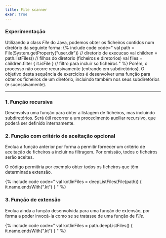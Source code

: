 ```yaml
---
title: File scanner
exer: true
---
```


### Experimentação

Utilizando a class *File* do Java, podemos obter os ficheiros contidos num diretório da seguinte forma:
{% include code code="
val path = File(System.getProperty(\"user.dir\")) // diretorio de execucao
val children = path.listFiles() // filhos do diretorio (ficheiros e diretorios)
val files = children.filter { it.isFile } // filtro para incluir so ficheiros
"
%}
Porém, o processo não ocorre recursivamente (entrando em subdiretórios). O objetivo desta sequência de exercícios é desenvolver uma função para obter os ficheiros de um diretório, incluindo também nos seus subdiretórios (e sucessivamente).

<hr>


### 1. Função recursiva

Desenvolva uma função para obter a listagem de ficheiros, mas incluindo subdiretórios. Será útil recorrer a um procedimento auxiliar recursivo, que poderá ser definido internamente.


### 2. Função com critério de aceitação opcional

Evolua a função anterior por forma a permitir fornecer um critério de aceitação de ficheiros a incluir na filtragem. Por omissão, todos o ficheiros serão aceites.

O código permitiria por exemplo obter todos os ficheiros que têm determinada extensão.

{% include code code="
val kotlinFiles = deepListFiles(File(path)) {
    it.name.endsWith(\".kt\")
}
"
%}

### 3. Função de extensão

Evolua ainda a função desenvolvida para uma função de extensão, por forma a poder invocá-la como se se tratasse de uma função de *File*.

{% include code code="
val kotlinFiles = path.deepListFiles() {
    it.name.endsWith(\".kt\")
}
"
%}
